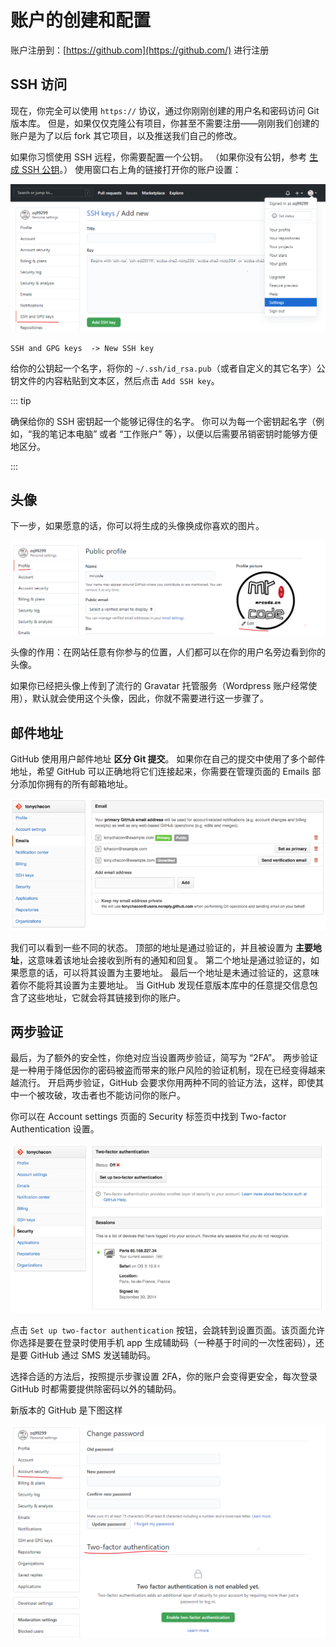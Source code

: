 # 账户的创建和配置

账户注册到：[https://github.com](https://github.com/) 进行注册

## SSH 访问

现在，你完全可以使用 `https://` 协议，通过你刚刚创建的用户名和密码访问 Git 版本库。 但是，如果仅仅克隆公有项目，你甚至不需要注册——刚刚我们创建的账户是为了以后 fork 其它项目，以及推送我们自己的修改。

如果你习惯使用 SSH 远程，你需要配置一个公钥。 （如果你没有公钥，参考 [生成 SSH 公钥](../04/03.md)。） 使用窗口右上角的链接打开你的账户设置：

![image-20201104135523128](assets/image-20201104135523128.png)

`SSH and GPG keys  -> New SSH key`

给你的公钥起一个名字，将你的 `~/.ssh/id_rsa.pub`（或者自定义的其它名字）公钥文件的内容粘贴到文本区，然后点击 `Add SSH key`。

::: tip

确保给你的 SSH 密钥起一个能够记得住的名字。 你可以为每一个密钥起名字（例如，“我的笔记本电脑” 或者 “工作账户” 等），以便以后需要吊销密钥时能够方便地区分。

:::

## 头像

下一步，如果愿意的话，你可以将生成的头像换成你喜欢的图片。 

![image-20201104135834840](assets/image-20201104135834840.png)

头像的作用：在网站任意有你参与的位置，人们都可以在你的用户名旁边看到你的头像。

如果你已经把头像上传到了流行的 Gravatar 托管服务（Wordpress 账户经常使用），默认就会使用这个头像，因此，你就不需要进行这一步骤了。

## 邮件地址

GitHub 使用用户邮件地址 **区分 Git 提交**。 如果你在自己的提交中使用了多个邮件地址，希望 GitHub 可以正确地将它们连接起来，你需要在管理页面的 Emails 部分添加你拥有的所有邮箱地址。

![添加所有邮件地址。](assets/dd771d95a80afc997bf119b70f903bed.png)

我们可以看到一些不同的状态。 顶部的地址是通过验证的，并且被设置为 **主要地址**，这意味着该地址会接收到所有的通知和回复。 第二个地址是通过验证的，如果愿意的话，可以将其设置为主要地址。 最后一个地址是未通过验证的，这意味着你不能将其设置为主要地址。 当 GitHub 发现任意版本库中的任意提交信息包含了这些地址，它就会将其链接到你的账户。

## 两步验证

最后，为了额外的安全性，你绝对应当设置两步验证，简写为 “2FA”。 两步验证是一种用于降低因你的密码被盗而带来的账户风险的验证机制，现在已经变得越来越流行。 开启两步验证，GitHub 会要求你用两种不同的验证方法，这样，即使其中一个被攻破，攻击者也不能访问你的账户。

你可以在 Account settings 页面的 Security 标签页中找到 Two-factor Authentication 设置。

![Security 标签页中的 2FA](assets/17610047485391f20b7c97499b3f7a73.png)

点击  `Set up two-factor authentication` 按钮，会跳转到设置页面。该页面允许你选择是要在登录时使用手机 app 生成辅助码（一种基于时间的一次性密码），还是要 GitHub 通过 SMS 发送辅助码。

选择合适的方法后，按照提示步骤设置 2FA，你的账户会变得更安全，每次登录 GitHub 时都需要提供除密码以外的辅助码。

新版本的 GitHub 是下图这样

![image-20201104140244760](assets/image-20201104140244760.png)